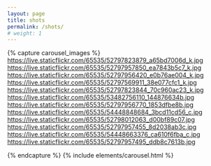 ```yaml
---
layout: page
title: shots
permalink: /shots/
# weight: 1
---
```


{% capture carousel_images %}
https://live.staticflickr.com/65535/52797823879_a65bd7006d_k.jpg    <!-- matrix-->
https://live.staticflickr.com/65535/52797957850_ea7843b5c7_k.jpg    <!-- sunset-->
https://live.staticflickr.com/65535/52797956420_e0b76ae004_k.jpg    <!-- midnight-->
https://live.staticflickr.com/65535/52797569911_38e077cfc1_k.jpg    <!-- spectrum-->
https://live.staticflickr.com/65535/52797823844_70c960ac23_k.jpg    <!-- star_trails-->
https://live.staticflickr.com/65535/53482756110_144876634b.jpg      <!-- divide-->
https://live.staticflickr.com/65535/52797956770_1853dfbe8b.jpg      <!-- Night Tree-->
https://live.staticflickr.com/65535/54448848684_3bcd11cd56_c.jpg    <!-- One More Miracle -->
https://live.staticflickr.com/65535/52798012063_d00bf89c07.jpg      <!-- gateway-->
https://live.staticflickr.com/65535/52797957455_8d2038ab3c.jpg      <!--  Starry Night -->
https://live.staticflickr.com/65535/54448663376_ca610f6fba_c.jpg    <!-- Silence -->
https://live.staticflickr.com/65535/52797957495_ddb8c7613b.jpg      <!-- Soda -->

{% endcapture %}
{% include elements/carousel.html %}